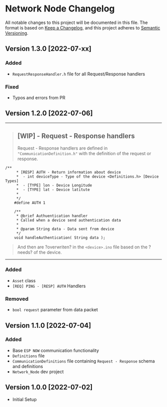 # Network Node Changelog
All notable changes to this project will be documented in this file.
The format is based on [Keep a Changelog](https://keepachangelog.com/en/1.0.0/),
and this project adheres to [Semantic Versioning](https://semver.org/spec/v2.0.0.html).

## Version 1.3.0 [2022-07-xx]
### Added
- `RequestResponseHandler.h` file for all Request/Response handlers
### Fixed
- Typos and errors from PR

## Version 1.2.0 [2022-07-06]
---
> ## [WIP] - Request - Response handlers
> Request - Response handlers are defined in `"CommunicationDefinition.h"` with the definition of the request or response.
```
/**
     * [RESP] AUTH - Return information about device 
     *  - int deviceType - Type of the device <Definitions.h> [Device Types]
     *  - [TYPE] lon - Device Longitude
     *  - [TYPE] lat - Device latitute
     * 
     */
    #define AUTH 1

    /**
     * @brief Authuentication handler
     * Called when a device send authentication data
     * 
     * @param String data - Data sent from device
     */
    void handleAuthentication( String data );
```
> And then are ?overwriten? in the `<device>.ino` file based on the ?needs? of the device.
---
### Added
- `Asset` class
- `[REQ] PING - [RESP] AUTH` Handlers
### Removed
- `bool request` parameter from data packet


## Version 1.1.0 [2022-07-04]
### Added
- Base `ESP NOW` communication functionality
- `Definitions` file
- `CommunicationDefinitions` file containing `Request - Response` schema and definitions
- `Network_Node` dev project

## Version 1.0.0 [2022-07-02]
- Initial Setup